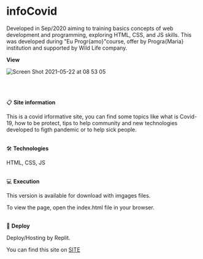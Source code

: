 # infoCovid

Developed in Sep/2020 aiming to training basics concepts of web development and programming, exploring HTML, CSS, and JS skills. This was developed during "Eu Progr{amo}"course, offer by Progra{Maria} institution and supported by Wild Life company.


**View**

![Screen Shot 2021-05-22 at 08 53 05](https://user-images.githubusercontent.com/56925045/119225628-2a95da00-badb-11eb-9db6-efcae2bda96d.png)

<br>
<br>

📋 **Site information**

This is a covid irformative site, you can find some topics like what is Covid-19, how to be protect, tips to help community and new technologies developed to figth pandemic or to help sick people.
<br>
<br>

🛠️  **Technologies**

HTML, CSS, JS
<br>
<br>

💻  **Execution**

This version is available for download with imgages files.

To view the page, open the index.html file in your browser.
<br>
<br>


:link: **Deploy**

Deploy/Hosting by Replit.

You can find this site on [SITE](https://infocovid.petramello.repl.co/)



